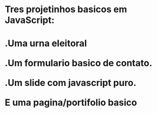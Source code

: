 <h1>Tres projetinhos basicos em JavaScript:<h1>
<p> .Uma urna eleitoral <p>
<p> .Um formulario basico de contato. <p>
<p> .Um slide com javascript puro. <p>
<p> E uma pagina/portifolio basico</p>

